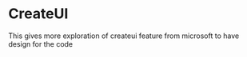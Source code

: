 # CreateUI
This gives more exploration of createui feature from microsoft to have design for the code
